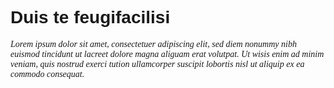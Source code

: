 <!DOCTYPE html>
<html>
 <head>
  <meta charset="utf-8">
  <title>font-style</title>
  <style>
   h1 {
    font-family: Verdana, Arial, Helvetica, sans-serif; /* Рубленый шрифт заголовка */
   } 
   p {
    font-family: 'Times New Roman', Times, serif; /* Шрифт с засечками */
    font-style: italic; /* Курсивное начертание */
   }
  </style>
 </head>
 <body> 
  <h1>Duis te feugifacilisi</h1>
  <p>Lorem ipsum dolor sit amet, consectetuer adipiscing elit, sed diem 
  nonummy nibh euismod tincidunt ut lacreet dolore magna aliguam erat volutpat. 
  Ut wisis enim ad minim veniam, quis nostrud exerci tution ullamcorper suscipit 
  lobortis nisl ut aliquip ex ea commodo consequat.</p>
 </body>
</html>
